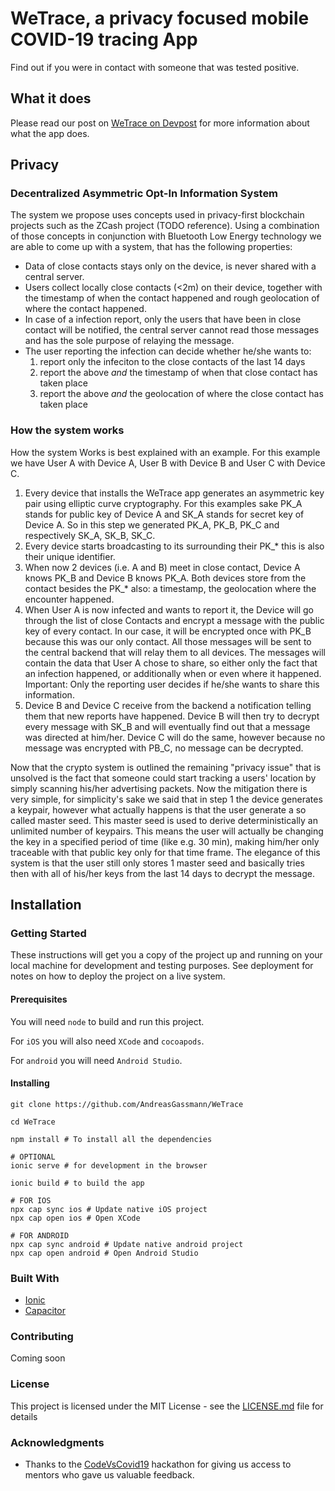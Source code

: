 # WeTrace, a privacy focused mobile COVID-19 tracing App

Find out if you were in contact with someone that was tested positive.

## What it does

Please read our post on [WeTrace on Devpost](https://devpost.com/software/wetrace-g9ocyi) for more information about what the app does.

## Privacy

### Decentralized Asymmetric Opt-In Information System

The system we propose uses concepts used in privacy-first blockchain projects such as the ZCash project (TODO reference). Using a combination of those concepts in conjunction with Bluetooth Low Energy technology we are able to come up with a system, that has the following properties:

- Data of close contacts stays only on the device, is never shared with a central server.
- Users collect locally close contacts (<2m) on their device, together with the timestamp of when the contact happened and rough geolocation of where the contact happened.
- In case of a infection report, only the users that have been in close contact will be notified, the central server cannot read those messages and has the sole purpose of relaying the message.
- The user reporting the infection can decide whether he/she wants to:
    1. report only the infeciton to the close contacts of the last 14 days
    2. report the above _and_ the timestamp of when that close contact has taken place
    3. report the above _and_ the geolocation of where the close contact has taken place

### How the system works

How the system Works is best explained with an example. For this example we have User A with Device A, User B with Device B and User C with Device C.

1. Every device that installs the WeTrace app generates an asymmetric key pair using elliptic curve cryptography. For this examples sake PK_A stands for public key of Device A and SK_A stands for secret key of Device A. So in this step we generated PK_A, PK_B, PK_C and respectively SK_A, SK_B, SK_C.
2. Every device starts broadcasting to its surrounding their PK_* this is also their unique identifier.
3. When now 2 devices (i.e. A and B) meet in close contact, Device A knows PK_B and Device B knows PK_A. Both devices store from the contact besides the PK_* also: a timestamp, the geolocation where the encounter happened.
4. When User A is now infected and wants to report it, the Device will go through the list of close Contacts and encrypt a message with the public key of every contact. In our case, it will be encrypted once with PK_B because this was our only contact. All those messages will be sent to the central backend that will relay them to all devices. The messages will contain the data that User A chose to share, so either only the fact that an infection happened, or additionally when or even where it happened. Important: Only the reporting user decides if he/she wants to share this information.
5. Device B and Device C receive from the backend a notification telling them that new reports have happened. Device B will then try to decrypt every message with SK_B and will eventually find out that a message was directed at him/her. Device C will do the same, however because no message was encrypted with PB_C, no message can be decrypted.

Now that the crypto system is outlined the remaining "privacy issue" that is unsolved is the fact that someone could start tracking a users' location by simply scanning his/her advertising packets. Now the mitigation there is very simple, for simplicity's sake we said that in step 1 the device generates a keypair, however what actually happens is that the user generate a so called master seed. This master seed is used to derive deterministically an unlimited number of keypairs. This means the user will actually be changing the key in a specified period of time (like e.g. 30 min), making him/her only traceable with that public key only for that time frame. The elegance of this system is that the user still only stores 1 master seed and basically tries then with all of his/her keys from the last 14 days to decrypt the message. 

## Installation

### Getting Started

These instructions will get you a copy of the project up and running on your local machine for development and testing purposes. See deployment for notes on how to deploy the project on a live system.

#### Prerequisites

You will need `node` to build and run this project.

For `iOS` you will also need `XCode` and `cocoapods`.

For `android` you will need `Android Studio`.

#### Installing

```
git clone https://github.com/AndreasGassmann/WeTrace

cd WeTrace

npm install # To install all the dependencies

# OPTIONAL
ionic serve # for development in the browser

ionic build # to build the app

# FOR IOS
npx cap sync ios # Update native iOS project
npx cap open ios # Open XCode

# FOR ANDROID
npx cap sync android # Update native android project
npx cap open android # Open Android Studio

```

### Built With

* [Ionic](https://ionicframework.com/)
* [Capacitor](https://capacitor.ionicframework.com/)

### Contributing

Coming soon

### License

This project is licensed under the MIT License - see the [LICENSE.md](LICENSE.md) file for details

### Acknowledgments

* Thanks to the [CodeVsCovid19](https://www.codevscovid19.org/) hackathon for giving us access to mentors who gave us valuable feedback.
